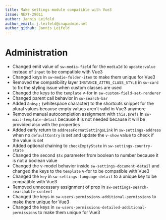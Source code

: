 ```yaml
---
title: Make settings module compatible with Vue3
issue: NEXT-29011
author: Jannis Leifeld
author_email: j.leifeld@snapadmin.net
author_github: Jannis Leifeld
---
```

# Administration
* Changed emit value of `sw-media-field` for the `mediaId` to `update:value` instead of `input` to be compatible with Vue3
* Changed keys in `sw-medie-folder-item` to make them unique for Vue3
* Removed the compatibility layer `INSTANCE_ATTRS_CLASS_STYLE` in `sw-card` to fix the styling issue when custom classes are used
* Changed the keys to the `template` v-for in `sw-custom-field-set-renderer`
* Changed parent call behavior in `sw-search-bar`
* Added `&nbsp;` (whitespace character) to the shortcuts snippet for the plural values because empty values aren't valid in Vue3 anymore
* Removed manual autocompletion assignment with `this.$refs` in `sw-mail-template-detail` because it is not needed because it will be provided also with the properties
* Added early return to `addressFormatSettingsLink` in `sw-settings-address` when no `defaultContry` is set and update the `v-show` value to check if the value is set
* Added optional chaining to `checkEmptyState` in `sw-settings-country-state`
* Changed the second `$tc` parameter from boolean to number because it is not a boolean value
* Changed the v-model behavior inside `sw-settings-document-detail` and changed the keys to the `template` v-for to be compatible with Vue3
* Changed the `key` in `sw-settings-language-detail` to a unique key to be compatible with Vue3
* Removed unnecessary assignment of prop in `sw-settings-search-searchable-content`
* Changed the keys in `sw-users-permissions-additional-permissions` to make them unique for Vue3
* Changed the keys in `sw-users-permissions-detailed-additional-permissions` to make them unique for Vue3 
